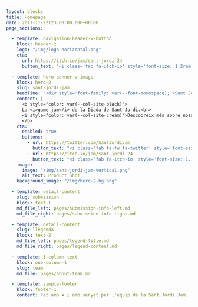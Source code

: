 ```yaml
---
layout: blocks
title: Homepage
date: 2017-11-22T23:00:00.000+00:00
page_sections:

  - template: navigation-header-w-button
    block: header-2
    logo: "/img/logo-horizontal.png"
    cta:
      url: https://itch.io/jam/sant-jordi-24
      button_text: "<i class='fab fa-itch-io' style='font-size: 1.2rem'></i> participa-hi!"

  - template: hero-banner-w-image
    block: hero-2
    slug: sant-jordi-jam
    headline: "<div style='font-family: var(--font-monospace);'>Sant Jordi <br><strong>jam</strong> 2024 </div>"
    content: |
      <b style="color: var(--col-site-black)">
      La <i>game jam</i> de la Diada de Sant Jordi.<br>
      <i style="color: var(--col-site-cream)">Descobreix més sobre nosaltres a les nostres xarxes!</i>
      </b>
    cta:
      enabled: true
      buttons:
        - url: https://twitter.com/SantJordiJam
          button_text: "<i class='fab fa-fw fa-twitter' style='font-size: 1.1rem; padding-right: 16px'></i> segueix-nos!"
        - url: https://itch.io/jam/sant-jordi-24
          button_text: "<i class='fab fa-itch-io' style='font-size: 1.1rem; padding-right: 6px'></i> apunta-t'hi!"
    image:
      image: "/img/sant-jordi-jam-vertical.png"
      alt_text: Product Shot
    background_image: "/img/hero-2-bg.png"

  - template: detail-content
    slug: submission
    block: text-1
    md_file_left: pages/submission-info-left.md
    md_file_right: pages/submission-info-right.md

  - template: detail-content
    slug: llegenda
    block: text-2
    md_file_left: pages/legend-title.md
    md_file_right: pages/legend-content.md

  - template: 1-column-text
    block: one-column-1
    slug: team
    md_file: pages/about-team.md

  - template: simple-footer
    block: footer-1
    content: Fet amb ❤︎ i amb senyet per l'equip de la Sant Jordi Jam.
---
```

